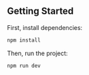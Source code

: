 ## Getting Started

First, install dependencies:

```bash
npm install
```

Then, run the project:

```bash
npm run dev
```
